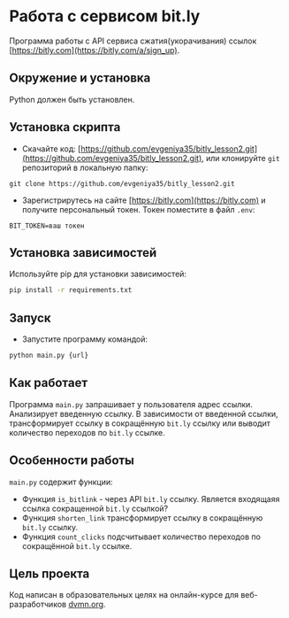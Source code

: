 # Работа с сервисом bit.ly

Программа работы с API сервиса сжатия(укорачивания) ссылок [https://bitly.com](https://bitly.com/a/sign_up).

## Окружение и установка

Python должен быть установлен.

## Установка скрипта

- Скачайте код: [https://github.com/evgeniya35/bitly_lesson2.git](https://github.com/evgeniya35/bitly_lesson2.git), или клонируйте `git` репозиторий в локальную папку:
```
git clone https://github.com/evgeniya35/bitly_lesson2.git
```
- Зарегистрирутесь на сайте [https://bitly.com](https://bitly.com) и получите персональный токен. Токен поместите в файл `.env`:
```
BIT_TOKEN=ваш токен
```

## Установка зависимостей

Используйте pip для установки зависимостей:
```bash
pip install -r requirements.txt
```

## Запуск

- Запустите программу командой:
```bash
python main.py {url}
```

## Как работает

 Программа `main.py` запрашивает у пользователя адрес ссылки. Анализирует введенную ссылку. В зависимости от введенной ссылки, трансформирует ссылку в сокращённую `bit.ly` ссылку или выводит количество переходов по `bit.ly` ссылке.

## Особенности работы

`main.py` содержит функции:

* Функция `is_bitlink` - через API `bit.ly` ссылку. Является входящаяя ссылка сокращенной `bit.ly` ссылкой?
* Функция `shorten_link` трансформирует ссылку в сокращённую `bit.ly` ссылку.
* Функция `count_clicks` подсчитывает количество переходов по сокращённой `bit.ly` ссылке.

## Цель проекта

Код написан в образовательных целях на онлайн-курсе для веб-разработчиков [dvmn.org](https://dvmn.org/).